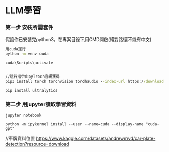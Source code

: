 LLM學習
===

### 第一步 安裝所需套件

假設你已安裝完python3，在專案目錄下用CMD開啟(絕對路徑不能有中文)

```cmd
用cuda運行
python -m venv cuda

cuda\Scripts\activate


//這行指令由pyTroch官網獲得
pip3 install torch torchvision torchaudio --index-url https://download.pytorch.org/whl/cu118

pip install ultralytics
```

### 第二步 用jupyter讀取學習資料

```
jupyter notebook

python -m ipykernel install --user --name=cuda --display-name "cuda-gpt"
```

//車牌資料位置
https://www.kaggle.com/datasets/andrewmvd/car-plate-detection?resource=download